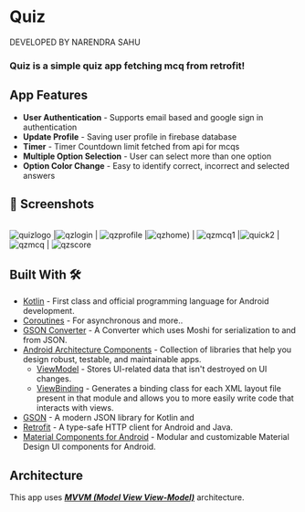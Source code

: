 # **Quiz** 

DEVELOPED BY NARENDRA SAHU
### **Quiz** is a simple quiz app fetching mcq from retrofit!

 
 
## App Features

- **User Authentication** - Supports email based  and google sign in authentication 
- **Update Profile** - Saving user profile in firebase database
- **Timer** - Timer Countdown limit fetched from api for mcqs
- **Multiple Option Selection** - User can select more than one option 
- **Option Color Change** - Easy to identify correct, incorrect and selected answers


## 📸 Screenshots 

|   |   |   |
|---|---|---|
![quizlogo](https://github.com/Narendra-cyb/Quiz_App/blob/main/app/src/main/androidquiz/Picsart_22-09-30_19-18-21-786.jpg)
|![qzlogin](https://github.com/Narendra-cyb/Quiz_App/blob/main/app/src/main/androidquiz/Screenshot_2022-09-30-19-56-53-255_com.quizapp.jpg) | ![qzprofile](https://github.com/Narendra-cyb/Quiz_App/blob/main/app/src/main/androidquiz/Screenshot_2022-09-30-20-05-46-629_com.quizapp.jpg)
|![qzhome](https://github.com/Narendra-cyb/Quiz_App/blob/main/app/src/main/androidquiz/Screenshot_2022-09-30-19-56-26-105_com.quizapp.jpg)) | ![qzmcq1](https://github.com/Narendra-cyb/Quiz_App/blob/main/app/src/main/androidquiz/Screenshot_2022-09-30-19-56-39-107_com.quizapp.jpg) |![quick2](https://github.com/Narendra-cyb/Quiz_App/blob/main/app/src/main/androidquiz/Screenshot_2022-09-30-20-07-59-651_com.quizapp.jpg)
|![qzmcq](https://github.com/Narendra-cyb/Quiz_App/blob/main/app/src/main/androidquiz/Screenshot_2022-09-30-20-09-00-390_com.quizapp.jpg) | ![qzscore](https://github.com/Narendra-cyb/Quiz_App/blob/main/app/src/main/androidquiz/Screenshot_2022-09-30-20-10-21-692_com.quizapp.jpg)






## Built With 🛠
- [Kotlin](https://kotlinlang.org/) - First class and official programming language for Android development.
- [Coroutines](https://kotlinlang.org/docs/reference/coroutines-overview.html) - For asynchronous and more..
- [GSON Converter](https://github.com/square/retrofit/tree/master/retrofit-converters/gson) - A Converter which uses Moshi for serialization to and from JSON.
- [Android Architecture Components](https://developer.android.com/topic/libraries/architecture) - Collection of libraries that help you design robust, testable, and maintainable apps.
  - [ViewModel](https://developer.android.com/topic/libraries/architecture/viewmodel) - Stores UI-related data that isn't destroyed on UI changes. 
  - [ViewBinding](https://developer.android.com/topic/libraries/view-binding) - Generates a binding class for each XML layout file present in that module and allows you to more easily write code that interacts with views.
- [GSON](https://github.com/google/gson) - A modern JSON library for Kotlin and
- [Retrofit](https://square.github.io/retrofit/) - A type-safe HTTP client for Android and Java.
- [Material Components for Android](https://github.com/material-components/material-components-android) - Modular and customizable Material Design UI components for Android.

## Architecture
This app uses [***MVVM (Model View View-Model)***](https://developer.android.com/jetpack/docs/guide#recommended-app-arch) architecture.

  

